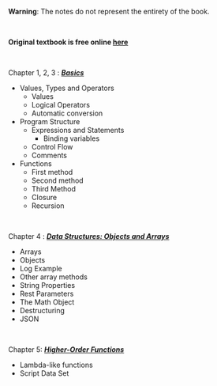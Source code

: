__Warning__: The notes do not represent the entirety of the book. 


 &nbsp;

__Original textbook is free online [here](https://eloquentjavascript.net/)__
 
 &nbsp;

Chapter 1, 2, 3 : [___Basics___](https://github.com/GandalfTea/Notebooks/blob/master/JavaScript/Eloquent%20Javascript/Basics.md)
 
 * Values, Types and Operators
 	*  Values
 	*  Logical Operators
 	*  Automatic conversion
 * Program Structure
 	* Expressions and Statements
 		* Binding variables
 	* Control Flow
 	* Comments
 * Functions
 	* First method
 	* Second method
 	* Third Method
 	* Closure
 	* Recursion

 &nbsp;

Chapter 4 : [___Data Structures: Objects and Arrays___](https://github.com/GandalfTea/Notebooks/blob/master/JavaScript/Eloquent%20Javascript/ObjectsAndArrays.md)

* Arrays
* Objects
* Log Example
* Other array methods
* String Properties
* Rest Parameters
* The Math Object
* Destructuring
* JSON

&nbsp;

Chapter 5: [___Higher-Order Functions___](https://github.com/GandalfTea/Notebooks/blob/master/JavaScript/Eloquent%20Javascript/HigherOrderFunctions.md)

* Lambda-like functions
* Script Data Set
